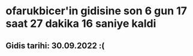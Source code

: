 # ofarukbicer'in gidisine son 6 gun 17 saat 27 dakika 16 saniye kaldi

## Gidis tarihi: 30.09.2022 :(